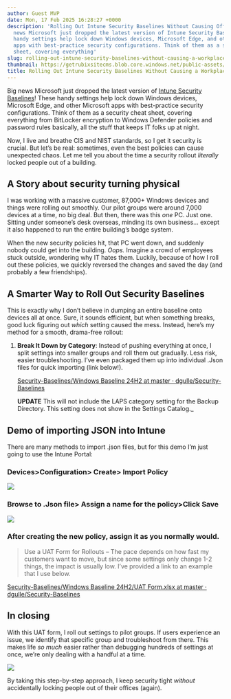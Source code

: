 ```yaml
---
author: Guest MVP
date: Mon, 17 Feb 2025 16:28:27 +0000
description: 'Rolling Out Intune Security Baselines Without Causing Office ChaosBig
  news Microsoft just dropped the latest version of Intune Security Baselines! These
  handy settings help lock down Windows devices, Microsoft Edge, and other Microsoft
  apps with best-practice security configurations. Think of them as a security cheat
  sheet, covering everything'
slug: rolling-out-intune-security-baselines-without-causing-a-workplace-uprising
thumbnail: https://getrubixsitecms.blob.core.windows.net/public-assets/content/v1/thumbnails/rolling-out-intune-security-baselines-without-causing-a-workplace-uprising_thumbnail.jpg
title: Rolling Out Intune Security Baselines Without Causing a Workplace Uprising
---
```


Big news Microsoft just dropped the latest version of [Intune Security Baselines](https://learn.microsoft.com/en-us/mem/intune/protect/security-baseline-settings-mdm-all?pivots=mdm-24h2)! These handy settings help lock down Windows devices, Microsoft Edge, and other Microsoft apps with best-practice security configurations. Think of them as a security cheat sheet, covering everything from BitLocker encryption to Windows Defender policies and password rules basically, all the stuff that keeps IT folks up at night.

Now, I live and breathe CIS and NIST standards, so I get it security is crucial. But let’s be real: sometimes, even the best policies can cause unexpected chaos. Let me tell you about the time a security rollout _literally_ locked people out of a building.

## A Story about security turning physical

I was working with a massive customer, 87,000+ Windows devices and things were rolling out smoothly. Our pilot groups were around 7,000 devices at a time, no big deal. But then, there was this _one_ PC. Just one. Sitting under someone’s desk overseas, minding its own business… except it also happened to run the entire building’s badge system.

When the new security policies hit, that PC went down, and suddenly nobody could get into the building. _Oops._ Imagine a crowd of employees stuck outside, wondering why IT hates them. Luckily, because of how I roll out these policies, we quickly reversed the changes and saved the day (and probably a few friendships).

## A Smarter Way to Roll Out Security Baselines

This is exactly why I don’t believe in dumping an entire baseline onto devices all at once. Sure, it sounds efficient, but when something breaks, good luck figuring out _which_ setting caused the mess. Instead, here’s my method for a smooth, drama-free rollout:

1.  **Break It Down by Category**: Instead of pushing everything at once, I split settings into smaller groups and roll them out gradually. Less risk, easier troubleshooting. I’ve even packaged them up into individual .Json files for quick importing (link below!).
    
    [Security-Baselines/Windows Baseline 24H2 at master · dgulle/Security-Baselines](https://github.com/dgulle/Security-Baselines/tree/master/Windows%20Baseline%2024H2)
    >
    **UPDATE** This will not include the LAPS category setting for the Backup Directory. This setting does not show in the Settings Catalog._
    
## Demo of importing JSON into Intune

There are many methods to import .json files, but for this demo I’m just going to use the Intune Portal:

### Devices>Configuration> Create> Import Policy

  ![](https://getrubixsitecms.blob.core.windows.net/public-assets/content/v1/5dd365a31aa1fd743bc30b8e/5d8fe554-38df-4436-a2c0-ca707801958e/blog1.png)

### Browse to .Json file> Assign a name for the policy>Click Save

  ![](https://getrubixsitecms.blob.core.windows.net/public-assets/content/v1/5dd365a31aa1fd743bc30b8e/56026f20-b176-4eae-9766-8d04852e87fe/blog2.png)

### After creating the new policy, assign it as you normally would.

  
  >Use a UAT Form for Rollouts – The pace depends on how fast my customers want to move, but since some settings only change 1-2 things, the impact is usually low. I’ve provided a link to an example that I use below.

  [Security-Baselines/Windows Baseline 24H2/UAT Form.xlsx at master · dgulle/Security-Baselines](https://github.com/dgulle/Security-Baselines/blob/master/Windows%20Baseline%2024H2/UAT%20Form.xlsx)

## In closing
With this UAT form, I roll out settings to pilot groups. If users experience an issue, we identify that specific group and troubleshoot from there. This makes life _so much_ easier rather than debugging hundreds of settings at once, we’re only dealing with a handful at a time.

![](https://getrubixsitecms.blob.core.windows.net/public-assets/content/v1/5dd365a31aa1fd743bc30b8e/139362a6-2319-4b0c-b33e-8690694cda70/blog3.png)

By taking this step-by-step approach, I keep security tight _without_ accidentally locking people out of their offices (again).
